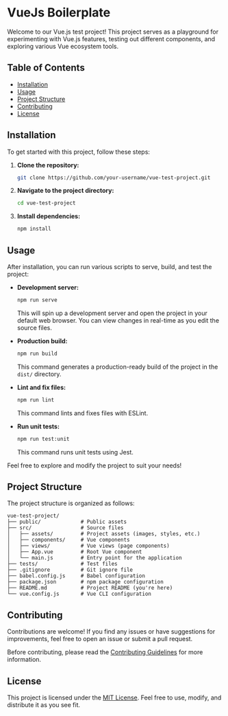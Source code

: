 # VueJs Boilerplate

Welcome to our Vue.js test project! This project serves as a playground for experimenting with Vue.js features, testing out different components, and exploring various Vue ecosystem tools.

## Table of Contents

- [Installation](#installation)
- [Usage](#usage)
- [Project Structure](#project-structure)
- [Contributing](#contributing)
- [License](#license)

## Installation

To get started with this project, follow these steps:

1. **Clone the repository:**
   ```bash
   git clone https://github.com/your-username/vue-test-project.git
   ```

2. **Navigate to the project directory:**
   ```bash
   cd vue-test-project
   ```

3. **Install dependencies:**
   ```bash
   npm install
   ```

## Usage

After installation, you can run various scripts to serve, build, and test the project:

- **Development server:**
  ```bash
  npm run serve
  ```
  This will spin up a development server and open the project in your default web browser. You can view changes in real-time as you edit the source files.

- **Production build:**
  ```bash
  npm run build
  ```
  This command generates a production-ready build of the project in the `dist/` directory.

- **Lint and fix files:**
  ```bash
  npm run lint
  ```
  This command lints and fixes files with ESLint.

- **Run unit tests:**
  ```bash
  npm run test:unit
  ```
  This command runs unit tests using Jest.

Feel free to explore and modify the project to suit your needs!

## Project Structure

The project structure is organized as follows:

```
vue-test-project/
├── public/             # Public assets
├── src/                # Source files
│   ├── assets/         # Project assets (images, styles, etc.)
│   ├── components/     # Vue components
│   ├── views/          # Vue views (page components)
│   ├── App.vue         # Root Vue component
│   └── main.js         # Entry point for the application
├── tests/              # Test files
├── .gitignore          # Git ignore file
├── babel.config.js     # Babel configuration
├── package.json        # npm package configuration
├── README.md           # Project README (you're here)
└── vue.config.js       # Vue CLI configuration
```

## Contributing

Contributions are welcome! If you find any issues or have suggestions for improvements, feel free to open an issue or submit a pull request.

Before contributing, please read the [Contributing Guidelines](CONTRIBUTING.md) for more information.

## License

This project is licensed under the [MIT License](LICENSE). Feel free to use, modify, and distribute it as you see fit.
